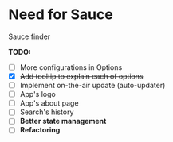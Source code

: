 # Need for Sauce

Sauce finder

**TODO:**

* [ ] More configurations in Options
* [x] ~~Add tooltip to explain each of options~~
* [ ] Implement on-the-air update (auto-updater)
* [ ] App's logo
* [ ] App's about page
* [ ] Search's history
* [ ] **Better state management**
* [ ] **Refactoring**

